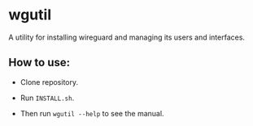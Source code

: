 # wgutil
A utility for installing wireguard and managing its users and interfaces.

## How to use:

* Clone repository.

* Run `INSTALL.sh`.

* Then run `wgutil --help` to see the manual.